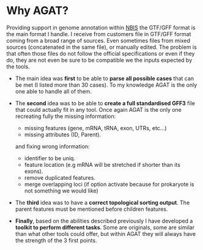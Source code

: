 # Why AGAT?

Providing support in genome annotation within [NBIS](https://nbis.se) the GTF/GFF format is the main format I handle. I receive from customers file in GTF/GFF format coming from a broad range of sources. Even sometimes files from mixed sources (concatenated in the same file), or manually edited.
The problem is that often those files do not follow the official specifications or even if they do, they are not even be sure to be compatible we the inputs expected by the tools.

* The main idea was **first** to be able to **parse all possible cases** that can be met (I listed more than 30 cases). To my knowledge AGAT is the only one able to handle all of them.

* The **second** idea was to be able to **create a full standardised GFF3** file that could actually fit in any tool.
Once again AGAT is the only one recreating fully the missing information:
   * missing features (gene, mRNA, tRNA, exon, UTRs, etc...)
   * missing attributes (ID, Parent).

   and fixing wrong information:
   * identifier to be uniq.
   * feature location (e.g mRNA will be stretched if shorter than its exons).
   * remove duplicated features.
   * merge overlapping loci (if option activate because for prokaryote is not something we would like)

* The **third** idea was to have a **correct topological sorting output**. The parent features must be mentioned before children features.

* **Finally**, based on the abilities described previously I have developed a **toolkit to perform different tasks**. Some are originals, some are similar than what other tools could offer, but within AGAT they will always have the strength of the 3 first points.
